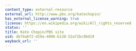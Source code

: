 ```yaml
---
content_type: external-resource
external_url: http://www.pbs.org/katechopin/
has_external_license_warning: true
license: https://en.wikipedia.org/wiki/All_rights_reserved
status: ''
title: Kate Chopin/PBS site
uid: db74a6f2-d29a-4096-b120-52a72bc9bd19
wayback_url: ''
---
```

